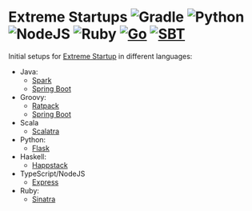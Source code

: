 # Extreme Startups ![Gradle](https://github.com/artamonovkirill/extreme-startup/workflows/Gradle/badge.svg) ![Python](https://github.com/artamonovkirill/extreme-startup/workflows/Python/badge.svg) ![NodeJS](https://github.com/artamonovkirill/extreme-startup/workflows/NodeJS/badge.svg) ![Ruby](https://github.com/artamonovkirill/extreme-startup/workflows/Ruby/badge.svg) [![Go](https://github.com/artamonovkirill/extreme-startup/actions/workflows/go.yml/badge.svg)](https://github.com/artamonovkirill/extreme-startup/actions/workflows/go.yml) [![SBT](https://github.com/artamonovkirill/extreme-startup/actions/workflows/scala.yml/badge.svg)](https://github.com/artamonovkirill/extreme-startup/actions/workflows/scala.yml) 

Initial setups for [Extreme Startup](https://github.com/rchatley/extreme_startup) in different languages:

* Java:
  * [Spark](./java/spark)
  * [Spring Boot](./java/springboot)
* Groovy:
  * [Ratpack](./groovy/ratpack/README.md)
  * [Spring Boot](./groovy/springboot)
* Scala
  * [Scalatra](./scala/scalatra/README.md)
* Python:
  * [Flask](./python/flask/README.md)
* Haskell:
  * [Happstack](./haskell/happstack/README.md)
* TypeScript/NodeJS
  * [Express](./nodejs/express/README.md)
* Ruby:
  * [Sinatra](./ruby/sinatra/README.md)